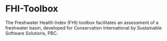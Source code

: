 # FHI-Toolbox
The Freshwater Health Index (FHI) toolbox facilitates an assessment of a freshwater basin, 
developed for Conservation International by Sustainable Software Solutions, PBC.

